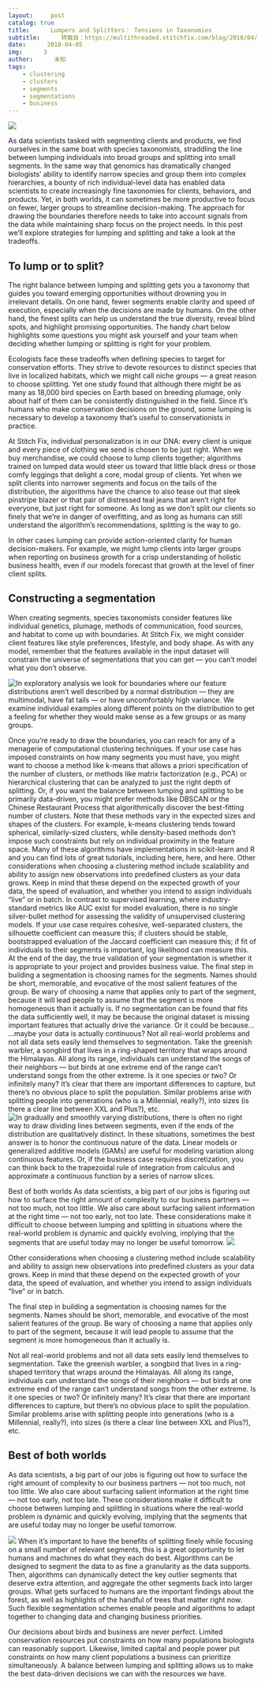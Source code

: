 ```yaml
---
layout:     post
catalog: true
title:      Lumpers and Splitters： Tensions in Taxonomies
subtitle:      转载自：https://multithreaded.stitchfix.com/blog/2018/04/05/lumpers-and-splitters/
date:      2018-04-05
img:      3
author:      未知
tags:
    - clustering
    - clusters
    - segments
    - segmentations
    - business
---
```


![](https://multithreaded.stitchfix.com/assets/posts/2018-03-29-lumpers-and-splitters/image_1_header.png)


As data scientists tasked with segmenting clients and products, we find ourselves in the same boat with species taxonomists, straddling the line between lumping individuals into broad groups and splitting into small segments. In the same way that genomics has dramatically changed biologists’ ability to identify narrow species and group them into complex hierarchies, a bounty of rich individual-level data has enabled data scientists to create increasingly fine taxonomies for clients, behaviors, and products. Yet, in both worlds, it can sometimes be more productive to focus on fewer, larger groups to streamline decision-making. The approach for drawing the boundaries therefore needs to take into account signals from the data while maintaining sharp focus on the project needs. In this post we’ll explore strategies for lumping and splitting and take a look at the tradeoffs.

## To lump or to split?

The right balance between lumping and splitting gets you a taxonomy that guides you toward emerging opportunities without drowning you in irrelevant details. On one hand, fewer segments enable clarity and speed of execution, especially when the decisions are made by humans. On the other hand, the finest splits can help us understand the true diversity, reveal blind spots, and highlight promising opportunities. The handy chart below highlights some questions you might ask yourself and your team when deciding whether lumping or splitting is right for your problem.

Ecologists face these tradeoffs when defining species to target for conservation efforts. They strive to devote resources to distinct species that live in localized habitats, which we might call niche groups — a great reason to choose splitting. Yet one study found that although there might be as many as 18,000 bird species on Earth based on breeding plumage, only about half of them can be consistently distinguished in the field. Since it’s humans who make conservation decisions on the ground, some lumping is necessary to develop a taxonomy that’s useful to conservationists in practice.

At Stitch Fix, individual personalization is in our DNA: every client is unique and every piece of clothing we send is chosen to be just right. When we buy merchandise, we could choose to lump clients together; algorithms trained on lumped data would steer us toward that little black dress or those comfy leggings that delight a core, modal group of clients. Yet when we split clients into narrower segments and focus on the tails of the distribution, the algorithms have the chance to also tease out that sleek pinstripe blazer or that pair of distressed teal jeans that aren’t right for everyone, but just right for someone. As long as we don’t split our clients so finely that we’re in danger of overfitting, and as long as humans can still understand the algorithm’s recommendations, splitting is the way to go.

In other cases lumping can provide action-oriented clarity for human decision-makers. For example, we might lump clients into larger groups when reporting on business growth for a crisp understanding of holistic business health, even if our models forecast that growth at the level of finer client splits.

## Constructing a segmentation

When creating segments, species taxonomists consider features like individual genetics, plumage, methods of communication, food sources, and habitat to come up with boundaries. At Stitch Fix, we might consider client features like style preferences, lifestyle, and body shape. As with any model, remember that the features available in the input dataset will constrain the universe of segmentations that you can get — you can’t model what you don’t observe.


![In exploratory analysis we look for boundaries where our feature distributions aren’t well described by a normal distribution — they are multimodal, have fat tails — or have uncomfortably high variance. We examine individual examples along different points on the distribution to get a feeling for whether they would make sense as a few groups or as many groups.](https://multithreaded.stitchfix.com/assets/posts/2018-03-29-lumpers-and-splitters/image_2_pair_birds.png)

Once you’re ready to draw the boundaries, you can reach for any of a menagerie of computational clustering techniques. If your use case has imposed constraints on how many segments you must have, you might want to choose a method like k-means that allows a priori specification of the number of clusters, or methods like matrix factorization (e.g., PCA) or hierarchical clustering that can be analyzed to just the right depth of splitting. Or, if you want the balance between lumping and splitting to be primarily data-driven, you might prefer methods like DBSCAN or the Chinese Restaurant Process that algorithmically discover the best-fitting number of clusters. Note that these methods vary in the expected sizes and shapes of the clusters. For example, k-means clustering tends toward spherical, similarly-sized clusters, while density-based methods don’t impose such constraints but rely on individual proximity in the feature space. Many of these algorithms have implementations in scikit-learn and R and you can find lots of great tutorials, including here, here, and here.
Other considerations when choosing a clustering method include scalability and ability to assign new observations into predefined clusters as your data grows. Keep in mind that these depend on the expected growth of your data, the speed of evaluation, and whether you intend to assign individuals “live” or in batch.
In contrast to supervised learning, where industry-standard metrics like AUC exist for model evaluation, there is no single silver-bullet method for assessing the validity of unsupervised clustering models. If your use case requires cohesive, well-separated clusters, the silhouette coefficient can measure this; if clusters should be stable, bootstrapped evaluation of the Jaccard coefficient can measure this; if fit of individuals to their segments is important, log likelihood can measure this. At the end of the day, the true validation of your segmentation is whether it is appropriate to your project and provides business value.
The final step in building a segmentation is choosing names for the segments. Names should be short, memorable, and evocative of the most salient features of the group. Be wary of choosing a name that applies only to part of the segment, because it will lead people to assume that the segment is more homogeneous than it actually is.
If no segmentation can be found that fits the data sufficiently well, it may be because the original dataset is missing important features that actually drive the variance. Or it could be because…
…maybe your data is actually continuous?
Not all real-world problems and not all data sets easily lend themselves to segmentation. Take the greenish warbler, a songbird that lives in a ring-shaped territory that wraps around the Himalayas. All along its range, individuals can understand the songs of their neighbors — but birds at one extreme end of the range can’t understand songs from the other extreme. Is it one species or two? Or infinitely many? It’s clear that there are important differences to capture, but there’s no obvious place to split the population. Similar problems arise with splitting people into generations (who is a Millennial, really?), into sizes (is there a clear line between XXL and Plus?), etc.
![ In gradually and smoothly varying distributions, there is often no right way to draw dividing lines between segments, even if the ends of the distribution are qualitatively distinct. In these situations, sometimes the best answer is to honor the continuous nature of the data. Linear models or generalized additive models (GAMs) are useful for modeling variation along continuous features. Or, if the business case requires discretization, you can think back to the trapezoidal rule of integration from calculus and approximate a continuous function by a series of narrow slices.](https://multithreaded.stitchfix.com/assets/posts/2018-03-29-lumpers-and-splitters/image_4_greenish_warbler.png)

Best of both worlds
As data scientists, a big part of our jobs is figuring out how to surface the right amount of complexity to our business partners — not too much, not too little. We also care about surfacing salient information at the right time — not too early, not too late. These considerations make it difficult to choose between lumping and splitting in situations where the real-world problem is dynamic and quickly evolving, implying that the segments that are useful today may no longer be useful tomorrow.
![](https://multithreaded.stitchfix.com/assets/posts/2018-03-29-lumpers-and-splitters/image_5_trees.png)


Other considerations when choosing a clustering method include scalability and ability to assign new observations into predefined clusters as your data grows. Keep in mind that these depend on the expected growth of your data, the speed of evaluation, and whether you intend to assign individuals “live” or in batch.

The final step in building a segmentation is choosing names for the segments. Names should be short, memorable, and evocative of the most salient features of the group. Be wary of choosing a name that applies only to part of the segment, because it will lead people to assume that the segment is more homogeneous than it actually is.

Not all real-world problems and not all data sets easily lend themselves to segmentation. Take the greenish warbler, a songbird that lives in a ring-shaped territory that wraps around the Himalayas. All along its range, individuals can understand the songs of their neighbors — but birds at one extreme end of the range can’t understand songs from the other extreme. Is it one species or two? Or infinitely many? It’s clear that there are important differences to capture, but there’s no obvious place to split the population. Similar problems arise with splitting people into generations (who is a Millennial, really?), into sizes (is there a clear line between XXL and Plus?), etc.

## Best of both worlds

As data scientists, a big part of our jobs is figuring out how to surface the right amount of complexity to our business partners — not too much, not too little. We also care about surfacing salient information at the right time — not too early, not too late. These considerations make it difficult to choose between lumping and splitting in situations where the real-world problem is dynamic and quickly evolving, implying that the segments that are useful today may no longer be useful tomorrow.

![](https://multithreaded.stitchfix.com/assets/posts/2018-03-29-lumpers-and-splitters/image_5_trees.png)
When it’s important to have the benefits of splitting finely while focusing on a small number of relevant segments, this is a great opportunity to let humans and machines do what they each do best. Algorithms can be designed to segment the data to as fine a granularity as the data supports. Then, algorithms can dynamically detect the key outlier segments that deserve extra attention, and aggregate the other segments back into larger groups. What gets surfaced to humans are the important findings about the forest, as well as highlights of the handful of trees that matter right now. Such flexible segmentation schemes enable people and algorithms to adapt together to changing data and changing business priorities.

Our decisions about birds and business are never perfect. Limited conservation resources put constraints on how many populations biologists can reasonably support. Likewise, limited capital and people power put constraints on how many client populations a business can prioritize simultaneously. A balance between lumping and splitting allows us to make the best data-driven decisions we can with the resources we have.
